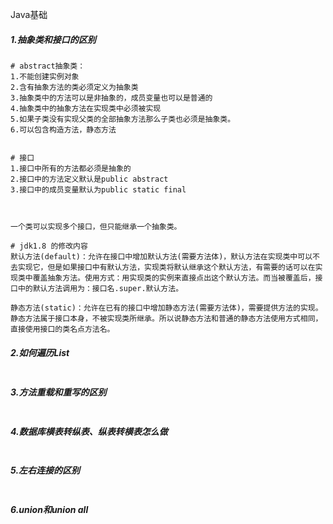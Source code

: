 Java基础

##### 1.抽象类和接口的区别

```shell
# abstract抽象类：
1.不能创建实例对象 
2.含有抽象方法的类必须定义为抽象类  
3.抽象类中的方法可以是非抽象的，成员变量也可以是普通的
4.抽象类中的抽象方法在实现类中必须被实现  
5.如果子类没有实现父类的全部抽象方法那么子类也必须是抽象类。
6.可以包含构造方法，静态方法


# 接口
1.接口中所有的方法都必须是抽象的
2.接口中的方法定义默认是public abstract
3.接口中的成员变量默认为public static final



一个类可以实现多个接口，但只能继承一个抽象类。

# jdk1.8 的修改内容
默认方法(default)：允许在接口中增加默认方法(需要方法体)，默认方法在实现类中可以不去实现它，但是如果接口中有默认方法，实现类将默认继承这个默认方法，有需要的话可以在实现类中覆盖抽象方法。使用方式：用实现类的实例来直接点出这个默认方法。而当被覆盖后，接口中的默认方法调用为：接口名.super.默认方法。

静态方法(static)：允许在已有的接口中增加静态方法(需要方法体)，需要提供方法的实现。静态方法属于接口本身，不被实现类所继承。所以说静态方法和普通的静态方法使用方式相同，直接使用接口的类名点方法名。
```



##### 2.如何遍历List

```shell
```



##### 3.方法重载和重写的区别

```shell
```



##### 4.数据库横表转纵表、纵表转横表怎么做

```shell
```



##### 5.左右连接的区别

```shell
```



##### 6.union和union all

```shell
```

